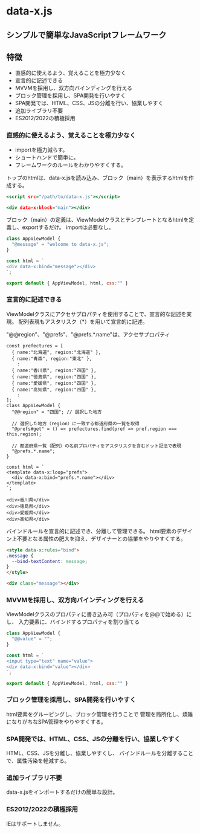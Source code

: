 # data-x.js

## シンプルで簡単なJavaScriptフレームワーク

## 特徴

* 直感的に使えるよう、覚えることを極力少なく
* 宣言的に記述できる
* MVVMを採用し、双方向バインディングを行える
* ブロック管理を採用し、SPA開発を行いやすく
* SPA開発では、HTML、CSS、JSの分離を行い、協業しやすく
* 追加ライブラリ不要
* ES2012/2022の積極採用

### 直感的に使えるよう、覚えることを極力少なく
* importを極力減らす。
* ショートハンドで簡単に。
* フレームワークのルールをわかりやすくする。

トップのhtmlは、data-x.jsを読み込み、ブロック（main）を表示するhtmlを作成する。
```html:index.html
<script src="/path/to/data-x.js"></script>

<div data-x:block="main"></div>
```

ブロック（main）の定義は、ViewModelクラスとテンプレートとなるhtmlを定義し、exportするだけ。
importは必要なし。
```JS:main.js
class AppViewModel {
  "@message" = "welcome to data-x.js";
}

const html = `
<div data-x:bind="message"></div>
`;

export default { AppViewModel, html, css:"" }
```

### 宣言的に記述できる
ViewModelクラスにアクセサプロパティを使用することで、宣言的な記述を実現。
配列表現もアスタリスク（\*）を用いて宣言的に記述。

"@@region"、"@prefs"、"@prefs.\*.name"は、アクセサプロパティ
```JS
const prefectures = [
  { name:"北海道", region:"北海道" },
  { name:"青森", region:"東北" },
    :
  { name:"香川県", region:"四国" },
  { name:"徳島県", region:"四国" },
  { name:"愛媛県", region:"四国" },
  { name:"高知県", region:"四国" },
    :
];
class AppViewModel {
  "@@region" = "四国"; // 選択した地方

  // 選択した地方（region）に一致する都道府県の一覧を取得
  "@prefs#get" = () => prefectures.find(pref => pref.region === this.region);
  
  // 都道府県一覧（配列）の名前プロパティをアスタリスクを含むドット記法で表現
  "@prefs.*.name";
}

const html = `
<template data-x:loop="prefs">
  <div data-x:bind="prefs.*.name"></div>
</template>
`;

```

```html:region === '四国'の出力例
<div>香川県</div>
<div>徳島県</div>
<div>愛媛県</div>
<div>高知県</div>
```

バインドルールを宣言的に記述でき、分離して管理できる。
html要素のデザイン上不要となる属性の肥大を抑え、デザイナーとの協業をやりやすくする。

```html
<style data-x:rules="bind">
.message {
  --bind-textContent: message;
}
</style>

<div class="message"></div>
```

### MVVMを採用し、双方向バインディングを行える
ViewModelクラスのプロパティに書き込み可（プロパティを@@で始める）にし、
入力要素に、バインドするプロパティを割り当てる

```JS:main.js
class AppViewModel {
  "@@value" = "";
}

const html = `
<input type="text" name="value">
<div data-x:bind="value"></div>
`;

export default { AppViewModel, html, css:"" }
```

### ブロック管理を採用し、SPA開発を行いやすく
html要素をグルーピングし、ブロック管理を行うことで
管理を局所化し、煩雑になりがちなSPA管理をやりやすくする。

### SPA開発では、HTML、CSS、JSの分離を行い、協業しやすく
HTML、CSS、JSを分離し、協業しやすくし、
バインドルールを分離することで、属性汚染を軽減する。

### 追加ライブラリ不要
data-x.jsをインポートするだけの簡単な設計。

### ES2012/2022の積極採用
IEはサポートしません。


